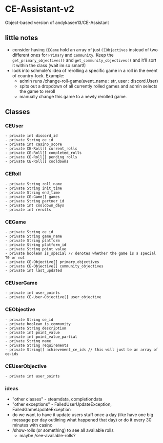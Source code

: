 # CE-Assistant-v2
Object-based version of andykasen13/CE-Assistant

## little notes
- consider having `CEGame` hold an array of just `CEObjectives` instead of two different ones for `Primary` and `Community`. Keep the `get_primary_objectives()` and `get_community_objectives()` and it'll sort it within the class (wait im so smart!)
- look into schmole's idea of rerolling a specific game in a roll in the event of country-lock. Example:
  - admin runs /change-roll-game(event_name : str, user : discord.User)
  - spits out a dropdown of all currently rolled games and admin selects the game to reroll
  - manually change this game to a newly rerolled game.

## Classes
### CEUser
```
- private int discord_id
- private String ce_id
- private int casino_score
- private CE-Roll[] current_rolls
- private CE-Roll[] completed_rolls
- private CE-Roll[] pending_rolls
- private CE-Roll[] cooldowns
```

### CERoll
```
- private String roll_name
- private String init_time
- private String end_time
- private CE-Game[] games
- private String partner_id
- private int cooldown_days
- private int rerolls
```

### CEGame
```
- private String ce_id
- private String game_name
- private String platform
- private String platform_id
- private String point_value
- private boolean is_special // denotes whether the game is a special T0 or not
- private CE-Objective[] primary_objectives
- private CE-Objective[] community_objectives
- private int last_updated
```

### CEUserGame
```
- private int user_points
- private CE-User-Objective[] user_objective
```

### CEObjective
```
- private String ce_id
- private boolean is_community
- private String description
- private int point_value
- private int point_value_partial
- private String name
- private String requirements
- private String[] achievement_ce_ids // this will just be an array of ce-ids
```

### CEUserObjective
```
- private int user_points
```

### ideas
- "other classes" - steamdata, completiondata
- "other exceptions" - FailedUserUpdateException, FailedGameUpdateException
- do we want to have it update users stuff once a day (like have one big message per day outlining what happened that day) or do it every 30 minutes with casino
- /show-rolls (or something) to see all available rolls 
  - maybe /see-available-rolls?